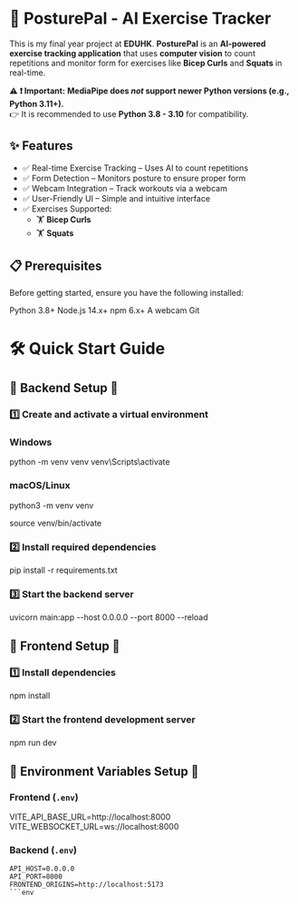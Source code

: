 # 🚀 PosturePal - AI Exercise Tracker  
This is my final year project at **EDUHK**. **PosturePal** is an **AI-powered exercise tracking application** that uses **computer vision** to count repetitions and monitor form for exercises like **Bicep Curls** and **Squats** in real-time.  

⚠ **❗ Important:** **MediaPipe does *not* support newer Python versions (e.g., Python 3.11+).**  
👉 It is recommended to use **Python 3.8 - 3.10** for compatibility.

## ✨ Features
- ✅ Real-time Exercise Tracking – Uses AI to count repetitions
- ✅ Form Detection – Monitors posture to ensure proper form
- ✅ Webcam Integration – Track workouts via a webcam
- ✅ User-Friendly UI – Simple and intuitive interface
- ✅ Exercises Supported:
  - 🏋️ **Bicep Curls**
  - 🏋️ **Squats**

## 📋 Prerequisites
Before getting started, ensure you have the following installed:

Python 3.8+
Node.js 14.x+
npm 6.x+
A webcam
Git

# 🛠 Quick Start Guide

## 📌 Backend Setup 📌

### 1️⃣ Create and activate a virtual environment

### Windows

python -m venv venv
venv\Scripts\activate

### macOS/Linux
python3 -m venv venv

source venv/bin/activate

### 2️⃣ Install required dependencies
pip install -r requirements.txt

### 3️⃣ Start the backend server
uvicorn main:app --host 0.0.0.0 --port 8000 --reload

## 📌 Frontend Setup 📌

### 1️⃣ Install dependencies
npm install

### 2️⃣ Start the frontend development server
npm run dev

## 📌 Environment Variables Setup 📌

### **Frontend (`.env`)**
VITE_API_BASE_URL=http://localhost:8000
VITE_WEBSOCKET_URL=ws://localhost:8000

### **Backend (`.env`)**
```env
API_HOST=0.0.0.0
API_PORT=8000
FRONTEND_ORIGINS=http://localhost:5173
```env